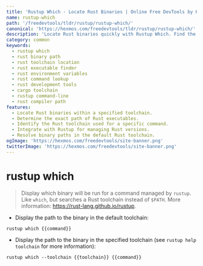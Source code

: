 ```yaml
---
title: 'Rustup Which - Locate Rust Binaries | Online Free DevTools by Hexmos'
name: rustup-which
path: '/freedevtools/tldr/rustup/rustup-which/'
canonical: 'https://hexmos.com/freedevtools/tldr/rustup/rustup-which/'
description: 'Locate Rust binaries quickly with Rustup Which. Find the path of executables managed by Rustup in different toolchains. Free online tool, no registration required.'
category: common
keywords:
  - rustup which
  - rust binary path
  - rust toolchain location
  - rust executable finder
  - rust environment variables
  - rust command lookup
  - rust development tools
  - cargo toolchain
  - rustup command-line
  - rust compiler path
features:
  - Locate Rust binaries within a specified toolchain.
  - Determine the exact path of Rust executables.
  - Identify the Rust toolchain used for a specific command.
  - Integrate with Rustup for managing Rust versions.
  - Resolve binary paths in the default Rust toolchain.
ogImage: 'https://hexmos.com/freedevtools/site-banner.png'
twitterImage: 'https://hexmos.com/freedevtools/site-banner.png'
---
```


# rustup which

> Display which binary will be run for a command managed by `rustup`.
> Like `which`, but searches a Rust toolchain instead of `$PATH`.
> More information: <https://rust-lang.github.io/rustup>.

- Display the path to the binary in the default toolchain:

`rustup which {{command}}`

- Display the path to the binary in the specified toolchain (see `rustup help toolchain` for more information):

`rustup which --toolchain {{toolchain}} {{command}}`
